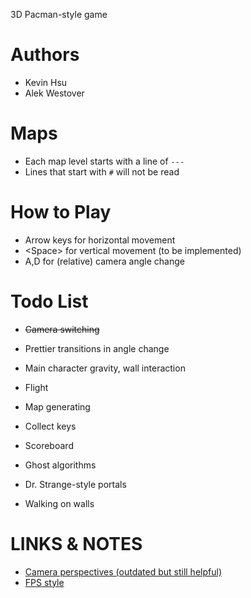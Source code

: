 3D Pacman-style game

# Authors
* Kevin Hsu
* Alek Westover

# Maps
* Each map level starts with a line of `---`
* Lines that start with `#` will not be read

# How to Play
* Arrow keys for horizontal movement
* \<Space> for vertical movement (to be implemented)
* A,D for (relative) camera angle change 

# Todo List
* ~~Camera switching~~
* Prettier transitions in angle change
* Main character gravity, wall interaction
* Flight
* Map generating

* Collect keys
* Scoreboard
* Ghost algorithms
* Dr. Strange-style portals
* Walking on walls

# LINKS & NOTES
* [Camera perspectives (outdated but still helpful)](https://processing.org/reference/camera_.html)
* [FPS style](https://gamedev.stackexchange.com/questions/68008/processing-implement-a-first-person-camera)

